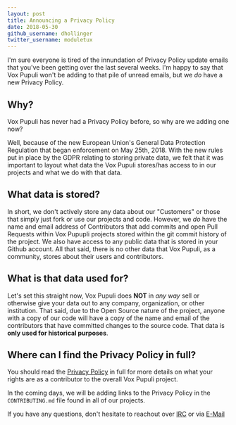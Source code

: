 ```yaml
---
layout: post
title: Announcing a Privacy Policy
date: 2018-05-30
github_username: dhollinger
twitter_username: moduletux
---
```


I'm sure everyone is tired of the innundation of Privacy Policy update emails that you've been getting over the last several weeks. I'm happy to say that Vox Pupuli won't be adding to that pile of unread emails, but we _do_ have a new Privacy Policy.

## Why?

Vox Pupuli has never had a Privacy Policy before, so why are we adding one now?

Well, because of the new European Union's General Data Protection Regulation that began enforcement on May 25th, 2018. With the new rules put in place by the GDPR relating to storing private data, we felt that it was important to layout what data the Vox Pupuli stores/has access to in our projects and what we do with that data.

## What data is stored?

In short, we don't actively store any data about our "Customers" or those that simply just fork or use our projects and code. However, we _do_ have the name and email address of Contributors that add commits and open Pull Requests within Vox Pupupli projects stored within the git commit history of the project. We also have access to any public data that is stored in your Github account. All that said, there is no other data that Vox Pupuli, as a community, stores about their users and contributors.

## What is that data used for?

Let's set this straight now, Vox Pupuli does **NOT** in _any way_ sell or otherwise give your data out to any company, organization, or other institution. That said, due to the Open Source nature of the project, anyone with a copy of our code will have a copy of the name and email of the contributors that have committed changes to the source code. That data is **only used for historical purposes**.

## Where can I find the Privacy Policy in full?

You should read the [Privacy Policy](https://voxpupuli.org/privacy-policy/) in full for more details on what your rights are as a contributor to the overall Vox Pupuli project.

In the coming days, we will be adding links to the Privacy Policy in the `CONTRIBUTING.md` file found in all of our projects.

If you have any questions, don't hesitate to reachout over [IRC](https://kiwiirc.com/client/irc.freenode.net/?#voxpupuli-pmc) or via [E-Mail](pmc@voxpupuli.org)